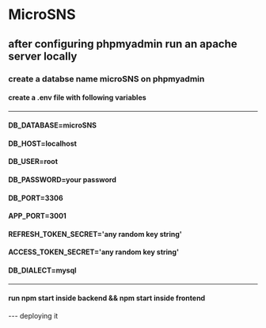# MicroSNS

## after configuring phpmyadmin run an apache server locally

### create a databse name microSNS on phpmyadmin

#### create a .env file with following variables
------------------------------
#### DB_DATABASE=microSNS
#### DB_HOST=localhost
#### DB_USER=root
#### DB_PASSWORD=your password
#### DB_PORT=3306
#### APP_PORT=3001
#### REFRESH_TOKEN_SECRET='any random key string'
#### ACCESS_TOKEN_SECRET='any random key string'
#### DB_DIALECT=mysql

--------------------------------

#### run npm start inside backend && npm start inside frontend

--- deploying it
